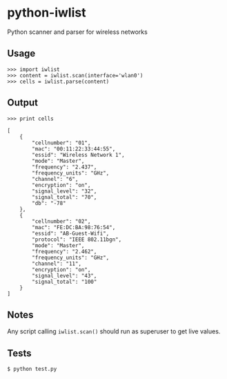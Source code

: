 # python-iwlist

Python scanner and parser for wireless networks

## Usage

```
>>> import iwlist
>>> content = iwlist.scan(interface='wlan0')
>>> cells = iwlist.parse(content)
```

## Output

```
>>> print cells

[
    {
        "cellnumber": "01",
        "mac": "00:11:22:33:44:55",
        "essid": "Wireless Network 1",
        "mode": "Master",
        "frequency": "2.437",
        "frequency_units": "GHz",
        "channel": "6",
        "encryption": "on",
        "signal_level": "32",
        "signal_total": "70",
        "db": "-78"
    },
    {
        "cellnumber": "02",
        "mac": "FE:DC:BA:98:76:54",
        "essid": "AB-Guest-Wifi",
        "protocol": "IEEE 802.11bgn",
        "mode": "Master",
        "frequency": "2.462",
        "frequency_units": "GHz",
        "channel": "11",
        "encryption": "on",
        "signal_level": "43",
        "signal_total": "100"
    }
]
```

## Notes

Any script calling `iwlist.scan()` should run as superuser to get live values.

## Tests

```
$ python test.py
```
